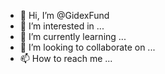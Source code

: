 - 👋 Hi, I’m @GidexFund
- 👀 I’m interested in ...
- 🌱 I’m currently learning ...
- 💞️ I’m looking to collaborate on ...
- 📫 How to reach me ...

<!---
GidexFund/GidexFund is a ✨ special ✨ repository because its `README.md` (this file) appears on your GitHub profile.
You can click the Preview link to take a look at your changes.
--->
